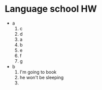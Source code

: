 # Language school HW

- a
	1. c
	2. d
	3. a
	4. b
	5. e
	6. f
	7. g
- b
	1. I'm going to book
	2. he won't be sleeping
	3. 